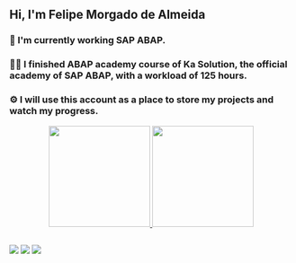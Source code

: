 ## Hi, I'm Felipe Morgado de Almeida

### 📖 I'm currently working SAP ABAP.
### 👨‍🎓 I finished ABAP academy course of Ka Solution, the official academy of SAP ABAP, with a workload of 125 hours.
### ⚙ I will use this account as a place to store my projects and watch my progress.

<div align="center">
  <a href="https://github.com/felipe-m-almeida">
  <img height="180em" src="https://github-readme-stats.vercel.app/api?username=felipe-m-almeida&show_icons=true&theme=dracula&include_all_commits=true&count_private=true"/>
  <img height="180em" src="https://github-readme-stats.vercel.app/api/top-langs/?username=felipe-m-almeida&layout=compact&langs_count=7&theme=dracula"/>
</div>
  
  ##
  
  <div> 
    <a href="https://www.instagram.com/felipemorgadooo/" target="_blank"><img src="https://img.shields.io/badge/-Instagram-%23E4405F?style=for-the-badge&logo=instagram&logoColor=white" target="_blank"></a>
  <a href = "mailto:contato.felipemalmeida@gmail.com"><img src="https://img.shields.io/badge/-Gmail-%23333?style=for-the-badge&logo=gmail&logoColor=white" target="_blank"></a>
  <a href="https://www.linkedin.com/in/felipe-morgado-almeida" target="_blank"><img src="https://img.shields.io/badge/-LinkedIn-%230077B5?style=for-the-badge&logo=linkedin&logoColor=white" target="_blank"></a> 
    </div>
